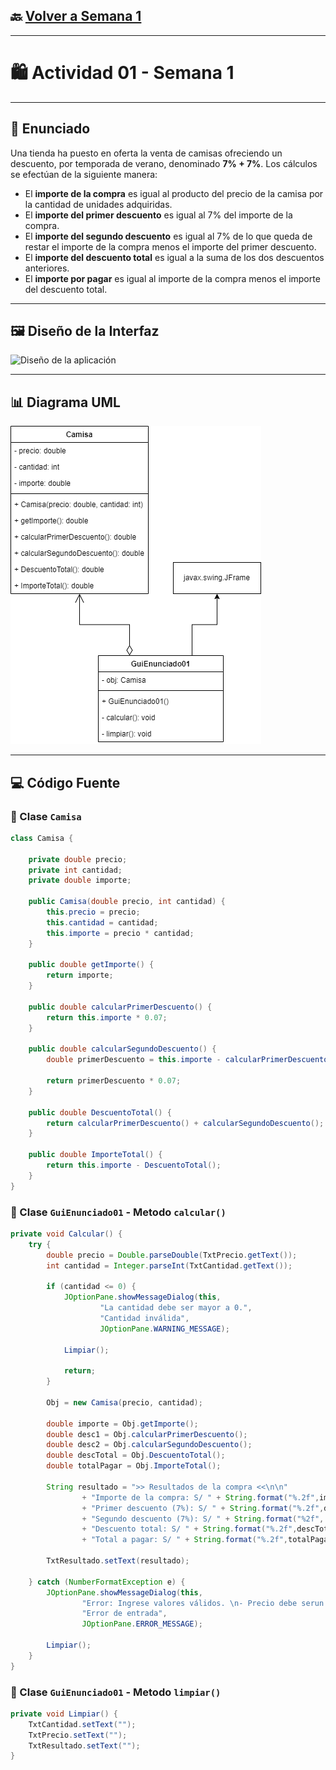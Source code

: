 ## 🔙 [Volver a Semana 1](../)

---

# 🛍️ Actividad 01 - Semana 1

---

## 📄 Enunciado

Una tienda ha puesto en oferta la venta de camisas ofreciendo un descuento, por temporada de verano, denominado **7% + 7%**. Los cálculos se efectúan de la siguiente manera:

- El **importe de la compra** es igual al producto del precio de la camisa por la cantidad de unidades adquiridas.
- El **importe del primer descuento** es igual al 7% del importe de la compra.
- El **importe del segundo descuento** es igual al 7% de lo que queda de restar el importe de la compra menos el importe del primer descuento.
- El **importe del descuento total** es igual a la suma de los dos descuentos anteriores.
- El **importe por pagar** es igual al importe de la compra menos el importe del descuento total.

---

## 🖼️ Diseño de la Interfaz

![Diseño de la aplicación](./Diseño-GuiEnunciado01.png)

---

## 📊 Diagrama UML

![Diagrama UML de Clases](./UML-GuiEnunciado01.png)

---

## 💻 Código Fuente

### 🔹 Clase `Camisa`

```java
class Camisa {

    private double precio;
    private int cantidad;
    private double importe;

    public Camisa(double precio, int cantidad) {
        this.precio = precio;
        this.cantidad = cantidad;
        this.importe = precio * cantidad;
    }

    public double getImporte() {
        return importe;
    }

    public double calcularPrimerDescuento() {
        return this.importe * 0.07;
    }

    public double calcularSegundoDescuento() {
        double primerDescuento = this.importe - calcularPrimerDescuento();

        return primerDescuento * 0.07;
    }

    public double DescuentoTotal() {
        return calcularPrimerDescuento() + calcularSegundoDescuento();
    }

    public double ImporteTotal() {
        return this.importe - DescuentoTotal();
    }
}
```

### 🔹 Clase `GuiEnunciado01` - Metodo `calcular()`

```java
private void Calcular() {
    try {
        double precio = Double.parseDouble(TxtPrecio.getText());
        int cantidad = Integer.parseInt(TxtCantidad.getText());

        if (cantidad <= 0) {
            JOptionPane.showMessageDialog(this,
                    "La cantidad debe ser mayor a 0.",
                    "Cantidad inválida",
                    JOptionPane.WARNING_MESSAGE);

            Limpiar();

            return;
        }

        Obj = new Camisa(precio, cantidad);

        double importe = Obj.getImporte();
        double desc1 = Obj.calcularPrimerDescuento();
        double desc2 = Obj.calcularSegundoDescuento();
        double descTotal = Obj.DescuentoTotal();
        double totalPagar = Obj.ImporteTotal();

        String resultado = ">> Resultados de la compra <<\n\n"
                + "Importe de la compra: S/ " + String.format("%.2f",importe) + "\n"
                + "Primer descuento (7%): S/ " + String.format("%.2f",desc1) + "\n"
                + "Segundo descuento (7%): S/ " + String.format("%2f", desc2) + "\n"
                + "Descuento total: S/ " + String.format("%.2f",descTotal) + "\n"
                + "Total a pagar: S/ " + String.format("%.2f",totalPagar);

        TxtResultado.setText(resultado);

    } catch (NumberFormatException e) {
        JOptionPane.showMessageDialog(this,
                "Error: Ingrese valores válidos. \n- Precio debe serun número decimal.\n- Cantidad debe ser un númeroentero.",
                "Error de entrada",
                JOptionPane.ERROR_MESSAGE);

        Limpiar();
    }
}
```

### 🔹 Clase `GuiEnunciado01` - Metodo `limpiar()`

```java
private void Limpiar() {
    TxtCantidad.setText("");
    TxtPrecio.setText("");
    TxtResultado.setText("");
}
```